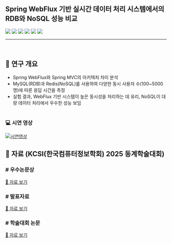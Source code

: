 ## Spring WebFlux 기반 실시간 데이터 처리 시스템에서의 RDB와 NoSQL 성능 비교
<p> 
<p> 
<img src="https://img.shields.io/badge/JAVA-09A3D5?style=flat-square&logo=JAVA&logoColor=white"/>
<img src="https://img.shields.io/badge/Spring Boot-6DB33F?style=flat-square&logo=Spring Boot&logoColor=white"/>

<img src="https://img.shields.io/badge/MySQL-4479A1?style=flat-square&logo=MySQL&logoColor=white"/>
<img src="https://img.shields.io/badge/Redis-FF4438?style=flat-square&logo=redis&logoColor=white"/>

<img src="https://img.shields.io/badge/Apache Tomcat-F8DC75?style=flat-square&logo=apachetomcat&logoColor=black"/>
<img src="https://img.shields.io/badge/Apache JMeter-D22128?style=flat-square&logo=apachejmeter&logoColor=white"/>

</p>
   
<hr><br>

## 📑 연구 개요
- Spring WebFlux와 Spring MVC의 아키텍처 차이 분석
- MySQL(RDB)과 Redis(NoSQL)를 사용하여 다양한 동시 사용자 수(100~5000명)에 따른 응답 시간을 측정
- 실험 결과, WebFlux 기반 시스템이 높은 동시성을 처리하는 데 유리, NoSQL이 대량 데이터 처리에서 우수한 성능 보임
<br><br>

### 💻 시연 영상
[![시연영상](https://img.youtube.com/vi/cTOcZEJzKoE/0.jpg)](https://youtu.be/cTOcZEJzKoE)

## 💾 자료 (KCSI(한국컴퓨터정보학회) 2025 동계학술대회)
### # 우수논문상 
<a href="https://github.com/gbr7780/Performance_Comparison_in_Real-Time_Data_Processing_Systems_with_Spring_DB/blob/main/libs/KCSI_%EB%8F%99%EA%B3%84%ED%95%99%EC%88%A0%EB%8C%80%ED%9A%8C%EC%9A%B0%EC%88%98%EB%85%BC%EB%AC%B8%EC%83%81%EC%9E%A5.pdf">
  📄 자료 보기
</a>

### # 발표자료
<a href="https://github.com/gbr7780/Performance_Comparison_in_Real-Time_Data_Processing_Systems_with_Spring_DB/blob/main/libs/KSCI_%EB%B0%9C%ED%91%9C%EC%9E%90%EB%A3%8C_HC-O-2.pdf">
  📄 자료 보기
</a>

### # 학술대회 논문
<a href="https://github.com/gbr7780/Performance_Comparison_in_Real-Time_Data_Processing_Systems_with_Spring_DB/blob/main/libs/2025%EB%85%84%20%EB%8F%99%EA%B3%84%ED%95%99%EC%88%A0%EB%8C%80%ED%9A%8C%20%EB%85%BC%EB%AC%B8.pdf">
  📄 자료 보기
</a>
